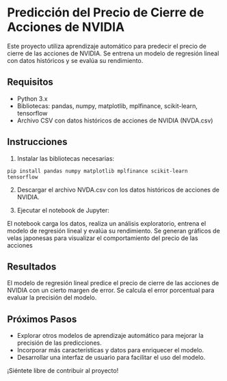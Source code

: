 # Predicción del Precio de Cierre de Acciones de NVIDIA
Este proyecto utiliza aprendizaje automático para predecir el precio de cierre de las acciones de NVIDIA. Se entrena un modelo de regresión lineal con datos históricos y se evalúa su rendimiento.

## Requisitos
- Python 3.x
- Bibliotecas: pandas, numpy, matplotlib, mplfinance, scikit-learn, tensorflow
- Archivo CSV con datos históricos de acciones de NVIDIA (NVDA.csv)

## Instrucciones
1. Instalar las bibliotecas necesarias:

<code>pip install pandas numpy matplotlib mplfinance scikit-learn tensorflow</code>

2. Descargar el archivo NVDA.csv con los datos históricos de acciones de NVIDIA.

3. Ejecutar el notebook de Jupyter:

El notebook carga los datos, realiza un análisis exploratorio, entrena el modelo de regresión lineal y evalúa su rendimiento.
Se generan gráficos de velas japonesas para visualizar el comportamiento del precio de las acciones

## Resultados
El modelo de regresión lineal predice el precio de cierre de las acciones de NVIDIA con un cierto margen de error. Se calcula el error porcentual para evaluar la precisión del modelo.

## Próximos Pasos
- Explorar otros modelos de aprendizaje automático para mejorar la precisión de las predicciones.
- Incorporar más características y datos para enriquecer el modelo.
- Desarrollar una interfaz de usuario para facilitar el uso del modelo.


¡Siéntete libre de contribuir al proyecto!

